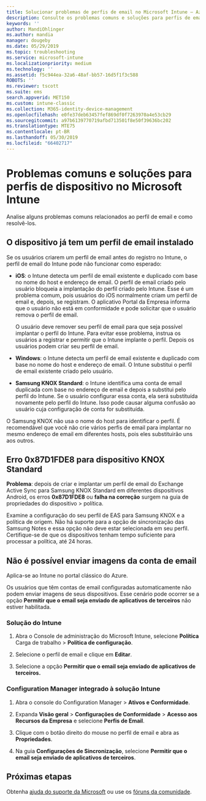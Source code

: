```yaml
---
title: Solucionar problemas de perfis de email no Microsoft Intune – Azure | Microsoft Docs
description: Consulte os problemas comuns e soluções para perfis de email no Microsoft Intune, incluindo perfis de email duplicados e erros em dispositivos Android Samsung KNOX Standard.
keywords: ''
author: MandiOhlinger
ms.author: mandia
manager: dougeby
ms.date: 05/29/2019
ms.topic: troubleshooting
ms.service: microsoft-intune
ms.localizationpriority: medium
ms.technology: ''
ms.assetid: f5c944ea-32a6-48af-bb57-16d5f1f3c588
ROBOTS: ''
ms.reviewer: tscott
ms.suite: ems
search.appverid: MET150
ms.custom: intune-classic
ms.collection: M365-identity-device-management
ms.openlocfilehash: e0fe37deb63457fef869df0f7263970a4e53cb29
ms.sourcegitcommit: a97b6139770719afbd713501f8e50f39636bc202
ms.translationtype: MTE75
ms.contentlocale: pt-BR
ms.lasthandoff: 05/30/2019
ms.locfileid: "66402717"
---
```

# <a name="common-issues-and-resolutions-with-email-profiles-in-microsoft-intune"></a>Problemas comuns e soluções para perfis de dispositivo no Microsoft Intune

Analise alguns problemas comuns relacionados ao perfil de email e como resolvê-los.

## <a name="device-already-has-an-email-profile-installed"></a>O dispositivo já tem um perfil de email instalado

Se os usuários criarem um perfil de email antes do registro no Intune, o perfil de email do Intune pode não funcionar como esperado:

- **iOS**: o Intune detecta um perfil de email existente e duplicado com base no nome do host e endereço de email. O perfil de email criado pelo usuário bloqueia a implantação do perfil criado pelo Intune. Esse é um problema comum, pois usuários do iOS normalmente criam um perfil de email e, depois, se registram. O aplicativo Portal da Empresa informa que o usuário não está em conformidade e pode solicitar que o usuário remova o perfil de email.

  O usuário deve remover seu perfil de email para que seja possível implantar o perfil do Intune. Para evitar esse problema, instrua os usuários a registrar e permitir que o Intune implante o perfil. Depois os usuários podem criar seu perfil de email.

- **Windows**: o Intune detecta um perfil de email existente e duplicado com base no nome do host e endereço de email. O Intune substitui o perfil de email existente criado pelo usuário.

- **Samsung KNOX Standard**: o Intune identifica uma conta de email duplicada com base no endereço de email e depois a substitui pelo perfil do Intune. Se o usuário configurar essa conta, ela será substituída novamente pelo perfil do Intune. Isso pode causar alguma confusão ao usuário cuja configuração de conta for substituída.

O Samsung KNOX não usa o nome do host para identificar o perfil. É recomendável que você não crie vários perfis de email para implantar no mesmo endereço de email em diferentes hosts, pois eles substituirão uns aos outros.

## <a name="error-0x87d1fde8-for-knox-standard-device"></a>Erro 0x87D1FDE8 para dispositivo KNOX Standard

**Problema**: depois de criar e implantar um perfil de email do Exchange Active Sync para Samsung KNOX Standard em diferentes dispositivos Android, os erros **0x87D1FDE8** ou **falha na correção** surgem na guia de propriedades do dispositivo > política.

Examine a configuração do seu perfil de EAS para Samsung KNOX e a política de origem. Não há suporte para a opção de sincronização das Samsung Notes e essa opção não deve estar selecionada em seu perfil. Certifique-se de que os dispositivos tenham tempo suficiente para processar a política, até 24 horas.

## <a name="unable-to-send-images-from--email-account"></a>Não é possível enviar imagens da conta de email

Aplica-se ao Intune no portal clássico do Azure.

Os usuários que têm contas de email configuradas automaticamente não podem enviar imagens de seus dispositivos. Esse cenário pode ocorrer se a opção **Permitir que o email seja enviado de aplicativos de terceiros** não estiver habilitada.

### <a name="intune-solution"></a>Solução do Intune

1. Abra o Console de administração do Microsoft Intune, selecione **Política** Carga de trabalho > **Política de configuração**.

2. Selecione o perfil de email e clique em **Editar**.

3. Selecione a opção **Permitir que o email seja enviado de aplicativos de terceiros.**

### <a name="configuration-manager-integrated-with-intune-solution"></a>Configuration Manager integrado à solução Intune

1. Abra o console do Configuration Manager > **Ativos e Conformidade**.

2. Expanda **Visão geral** > **Configurações de Conformidade** > **Acesso aos Recursos da Empresa** e selecione **Perfis de Email**.

3. Clique com o botão direito do mouse no perfil de email e abra as **Propriedades**.

4. Na guia **Configurações de Sincronização**, selecione **Permitir que o email seja enviado de aplicativos de terceiros**.

## <a name="next-steps"></a>Próximas etapas

Obtenha [ajuda do suporte da Microsoft](get-support.md) ou use os [fóruns da comunidade](https://social.technet.microsoft.com/Forums/en-US/home?category=microsoftintune).